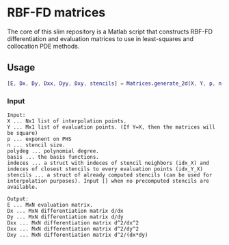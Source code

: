 # RBF-FD matrices
The core of this slim repository is a Matlab script that constructs RBF-FD differentiation and evaluation matrices to use in least-squares and collocation PDE methods.

## Usage

```matlab
[E, Dx, Dy, Dxx, Dyy, Dxy, stencils] = Matrices.generate_2d(X, Y, p, n, polydeg, bf, indeces, []),
```
### Input
```
Input:
X ... Nx1 list of interpolation points.
Y ... Mx1 list of evaluation points. (If Y=X, then the matrices will be square)
p ... exponent on PHS
n ... stencil size.
polydeg ... polynomial degree.
basis ... the basis functions.
indeces ... a struct with indeces of stencil neighbors (idx_X) and indeces of closest stencils to every evaluation points (idx_Y_X)
stencils ... a struct of already computed stencils (can be used for interpolation purposes). Input [] when no precomputed stencils are available.

Output:
E ... MxN evaluation matrix.
Dx ... MxN differentiation matrix d/dx
Dy ... MxN differentiation matrix d/dy
Dxx ... MxN differentiation matrix d^2/dx^2
Dxx ... MxN differentiation matrix d^2/dy^2
Dxy ... MxN differentiation matrix d^2/(dx*dy)
```
